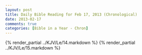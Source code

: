 ```yaml
---
layout: post
title: Daily Bible Reading for Feb 17, 2013 (Chronological)
date: 2013-02-17
comments: true
categories: [Bible in a Year - Chron]
---
```

{% render_partial ../KJV/Le/14.markdown %}
{% render_partial ../KJV/Le/15.markdown %}
